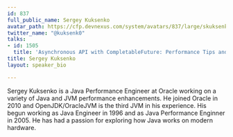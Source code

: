 ```yaml
---
id: 837
full_public_name: Sergey Kuksenko
avatar_path: https://cfp.devnexus.com/system/avatars/837/large/skuksenko.jpg?1510787796
twitter_name: "@kuksenk0"
talks:
- id: 1505
  title: 'Asynchronous API with CompletableFuture: Performance Tips and Tricks '
title: Sergey Kuksenko
layout: speaker_bio

---
```

Sergey Kuksenko is a Java Performance Engineer at Oracle working on a variety of Java and JVM performance enhancements. He joined Oracle in 2010 and OpenJDK/OracleJVM is the third JVM in his experience. His begun working as Java Engineer in 1996 and as Java Performance Enginner in 2005. He has had a passion for exploring how Java works on modern hardware. 
